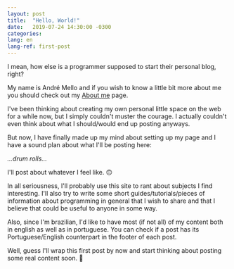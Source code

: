 ```yaml
---
layout: post
title:  "Hello, World!"
date:   2019-07-24 14:30:00 -0300
categories:
lang: en
lang-ref: first-post
---
```

I mean, how else is a programmer supposed to start their personal blog, right?

My name is André Mello and if you wish to know a little bit more about me you should check out my [About me](https://atgmello.github.io/about/) page.

I've been thinking about creating my own personal little space on the web for a while now, but I simply couldn't muster the courage. I actually couldn't even think about what I should/would end up posting anyways.

But now, I have finally made up my mind about setting up my page and I have a sound plan about what I'll be posting here:

*...drum rolls...*

I'll post about whatever I feel like. 🙃

In all seriousness, I'll probably use this site to rant about subjects I find interesting. I'll also try to write some short guides/tutorials/pieces of information about programming in general that I wish to share and that I believe that could be useful to anyone in some way.

Also, since I'm brazilian, I'd like to have most (if not all) of my content both in english as well as in portuguese. You can check if a post has its Portuguese/English counterpart in the footer of each post.

Well, guess I'll wrap this first post by now and start thinking about posting some real content soon. 🙂
